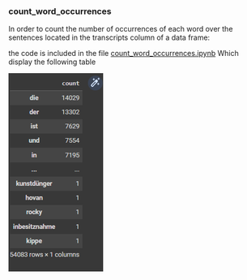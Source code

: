 ### count_word_occurrences
In order to count the number of occurrences of each word over the sentences located in the transcripts column of a data frame:

the code is included in the file [count_word_occurrences.ipynb](https://github.com/MohamedMesto/ASR-Accent-Analysis-De/blob/main/Word_and_utternace/count_word_occurrences.ipynb)
Which display the following table

![](count_number_of_occurrences_of_each_word.png)
